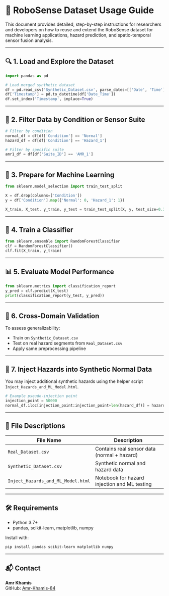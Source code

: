 
# 📘 RoboSense Dataset Usage Guide

This document provides detailed, step-by-step instructions for researchers and developers on how to reuse and extend the RoboSense dataset for machine learning applications, hazard prediction, and spatio-temporal sensor fusion analysis.

---

## 🔍 1. Load and Explore the Dataset

```python
import pandas as pd

# Load merged synthetic dataset
df = pd.read_csv('Synthetic_Dataset.csv', parse_dates=[['Date', 'Time']])
df['Timestamp'] = pd.to_datetime(df['Date_Time'])
df.set_index('Timestamp', inplace=True)
```

---

## 🔎 2. Filter Data by Condition or Sensor Suite

```python
# Filter by condition
normal_df = df[df['Condition'] == 'Normal']
hazard_df = df[df['Condition'] == 'Hazard_1']

# Filter by specific suite
amr1_df = df[df['Suite_ID'] == 'AMR_1']
```

---

## 🧪 3. Prepare for Machine Learning

```python
from sklearn.model_selection import train_test_split

X = df.drop(columns=['Condition'])
y = df['Condition'].map({'Normal': 0, 'Hazard_1': 1})

X_train, X_test, y_train, y_test = train_test_split(X, y, test_size=0.3, random_state=42)
```

---

## 🤖 4. Train a Classifier

```python
from sklearn.ensemble import RandomForestClassifier
clf = RandomForestClassifier()
clf.fit(X_train, y_train)
```

---

## 📊 5. Evaluate Model Performance

```python
from sklearn.metrics import classification_report
y_pred = clf.predict(X_test)
print(classification_report(y_test, y_pred))
```

---

## 🔁 6. Cross-Domain Validation

To assess generalizability:
- Train on `Synthetic_Dataset.csv`
- Test on real hazard segments from `Real_Dataset.csv`
- Apply same preprocessing pipeline

---

## 🧩 7. Inject Hazards into Synthetic Normal Data

You may inject additional synthetic hazards using the helper script `Inject_Hazards_and_ML_Model.html`.

```python
# Example pseudo-injection point
injection_point = 50000
normal_df.iloc[injection_point:injection_point+len(hazard_df)] = hazard_df.values
```

---

## 📂 File Descriptions

| File Name                    | Description |
|-----------------------------|-------------|
| `Real_Dataset.csv`          | Contains real sensor data (normal + hazard) |
| `Synthetic_Dataset.csv`     | Synthetic normal and hazard data |
| `Inject_Hazards_and_ML_Model.html` | Notebook for hazard injection and ML testing |

---

## 🛠️ Requirements

- Python 3.7+
- pandas, scikit-learn, matplotlib, numpy

Install with:
```bash
pip install pandas scikit-learn matplotlib numpy
```

---

## 📬 Contact

**Amr Khamis**  
GitHub: [Amr-Khamis-84](https://github.com/Amr-Khamis-84)
